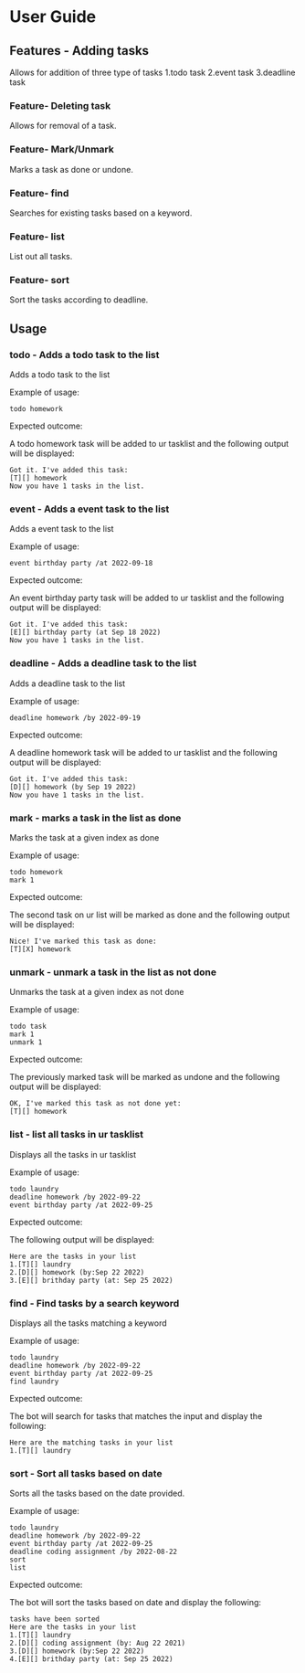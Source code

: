 # User Guide

## Features - Adding tasks
Allows for addition of three type of tasks
1.todo task
2.event task
3.deadline task

### Feature- Deleting task

Allows for removal of a task.

### Feature- Mark/Unmark

Marks a task as done or undone.

### Feature- find

Searches for existing tasks based on a keyword.

### Feature- list

List out all tasks.

### Feature- sort

Sort the tasks according to deadline.

## Usage

### todo - Adds a todo task to the list

Adds a todo task to the list

Example of usage: 

`todo homework`

Expected outcome:

A todo homework task will be added to ur tasklist and the following output will be displayed:

```
Got it. I've added this task:
[T][] homework
Now you have 1 tasks in the list.
```

### event - Adds a event task to the list

Adds a event task to the list

Example of usage: 

`event birthday party /at 2022-09-18`

Expected outcome:

An event birthday party task will be added to ur tasklist and the following output will be displayed:

```
Got it. I've added this task:
[E][] birthday party (at Sep 18 2022)
Now you have 1 tasks in the list.
```
### deadline - Adds a deadline task to the list

Adds a deadline task to the list

Example of usage: 

`deadline homework /by 2022-09-19`

Expected outcome:

A deadline homework task will be added to ur tasklist and the following output will be displayed:

```
Got it. I've added this task:
[D][] homework (by Sep 19 2022)
Now you have 1 tasks in the list.
```

### mark - marks a task in the list as done

Marks the task at a given index as done

Example of usage: 

```
todo homework
mark 1
```

Expected outcome:

The second task on ur list will be marked as done and the following output will be displayed:

```
Nice! I've marked this task as done:
[T][X] homework
```
### unmark - unmark a task in the list as not done

Unmarks the task at a given index as not done

Example of usage: 

```
todo task
mark 1
unmark 1
```

Expected outcome:

The previously marked task will be marked as undone and the following output will be displayed:

```
OK, I've marked this task as not done yet:
[T][] homework
```

### list - list all tasks in ur tasklist

Displays all the tasks in ur tasklist

Example of usage: 

```
todo laundry
deadline homework /by 2022-09-22
event birthday party /at 2022-09-25
```

Expected outcome:

The following output will be displayed:

```
Here are the tasks in your list
1.[T][] laundry
2.[D][] homework (by:Sep 22 2022)
3.[E][] brithday party (at: Sep 25 2022)
```

### find - Find tasks by a search keyword

Displays all the tasks matching a keyword

Example of usage: 

```
todo laundry
deadline homework /by 2022-09-22
event birthday party /at 2022-09-25
find laundry
```

Expected outcome:

The bot will search for tasks that matches the input and display the following:

```
Here are the matching tasks in your list
1.[T][] laundry
```

### sort - Sort all tasks based on date

Sorts all the tasks based on the date provided.

Example of usage: 

```
todo laundry
deadline homework /by 2022-09-22
event birthday party /at 2022-09-25
deadline coding assignment /by 2022-08-22
sort
list
```

Expected outcome:

The bot will sort the tasks based on date and display the following:

```
tasks have been sorted
Here are the tasks in your list
1.[T][] laundry
2.[D][] coding assignment (by: Aug 22 2021)
3.[D][] homework (by:Sep 22 2022)
4.[E][] brithday party (at: Sep 25 2022)
```


